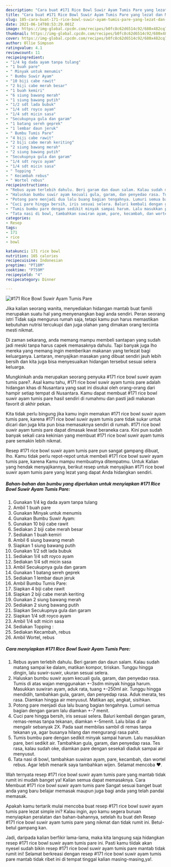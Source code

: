 ```yaml
---
description: "Cara buat #171 Rice Bowl Suwir Ayam Tumis Pare yang lezat dan Mudah Dibuat"
title: "Cara buat #171 Rice Bowl Suwir Ayam Tumis Pare yang lezat dan Mudah Dibuat"
slug: 185-cara-buat-171-rice-bowl-suwir-ayam-tumis-pare-yang-lezat-dan-mudah-dibuat
date: 2021-06-14T08:53:29.001Z
image: https://img-global.cpcdn.com/recipes/b0fc8c62d6514c92/680x482cq70/171-rice-bowl-suwir-ayam-tumis-pare-foto-resep-utama.jpg
thumbnail: https://img-global.cpcdn.com/recipes/b0fc8c62d6514c92/680x482cq70/171-rice-bowl-suwir-ayam-tumis-pare-foto-resep-utama.jpg
cover: https://img-global.cpcdn.com/recipes/b0fc8c62d6514c92/680x482cq70/171-rice-bowl-suwir-ayam-tumis-pare-foto-resep-utama.jpg
author: Ollie Simpson
ratingvalue: 4.1
reviewcount: 11
recipeingredient:
- "1/4 kg dada ayam tanpa tulang"
- "1 buah pare"
- " Minyak untuk menumis"
- " Bumbu Suwir Ayam"
- "10 biji cabe rawit"
- "2 biji cabe merah besar"
- "1 buah kemiri"
- "6 siung bawang merah"
- "1 siung bawang putih"
- "1/2 sdt lada bubuk"
- "1/4 sdt royco ayam"
- "1/4 sdt micin sasa"
- "Secukupnya gula dan garam"
- "1 batang sereh geprek"
- "1 lembar daun jeruk"
- " Bumbu Tumis Pare"
- "4 biji cabe rawit"
- "2 biji cabe merah keriting"
- "2 siung bawang merah"
- "2 siung bawang putih"
- "Secukupnya gula dan garam"
- "1/4 sdt royco ayam"
- "1/4 sdt micin sasa"
- " Topping "
- " Kecambah rebus"
- " Wortel rebus"
recipeinstructions:
- "Rebus ayam terlebih dahulu. Beri garam dan daun salam. Kalau sudah matang sampai ke dalam, matikan kompor, tiriskan. Tunggu hingga dingin, lalu suwir-suwir, ukuran sesuai selera."
- "Haluskan bumbu suwir ayam kecuali gula, garam, dan penyedao rasa. Tumis di atas wajan menggunakan +-3sdm minyak hingga harum. Masukkan suwiran ayam, aduk rata, tuang +-250ml air. Tunggu hingga mendidih, tambahkan gula, garam, dan penyedap rasa. Aduk merata, tes rasa. Diamkan hingga air menyusut. Matikan api, angkat, sisihkan."
- "Potong pare menjadi dua lalu buang bagian tengahnya. Lumuri semua bagian dengan garam lalu diamkan +-7 menit."
- "Cuci pare hingga bersih, iris sesuai selera. Baluri kembali dengan garam, remas-remas tanpa tekanan, diamkan +-5menit. Lalu bilas di air mengalir sebanyak 2X. Pada saat membilas sambil di remas tanpa tekanan ya, agar busanya hilang dan mengurangi rasa pahit."
- "Tumis bumbu pare dengan sedikit minyak sampai harum. Lalu masukkan pare, beri sedikit air. Tambahkan gula, garam, dan penyedap rasa. Tes rasa, kalau sudah oke, diamkan pare dengan sesekali diaduk sampai air menyusut."
- "Tata nasi di bowl, tambahkan suwiran ayam, pare, kecambah, dan wortel rebus. Agar lebih menarik saya tambahkan wijen. Selamat mencoba ❤️."
categories:
- Resep
tags:
- 171
- rice
- bowl

katakunci: 171 rice bowl 
nutrition: 165 calories
recipecuisine: Indonesian
preptime: "PT18M"
cooktime: "PT59M"
recipeyield: "4"
recipecategory: Dinner

---
```



![#171 Rice Bowl Suwir Ayam Tumis Pare](https://img-global.cpcdn.com/recipes/b0fc8c62d6514c92/680x482cq70/171-rice-bowl-suwir-ayam-tumis-pare-foto-resep-utama.jpg)

Jika kalian seorang wanita, menyediakan hidangan mantab buat famili merupakan suatu hal yang menyenangkan bagi anda sendiri. Peran seorang istri Tidak saja mengurus rumah saja, tetapi kamu pun harus memastikan kebutuhan nutrisi tercukupi dan juga olahan yang dimakan orang tercinta mesti nikmat.

Di zaman  sekarang, anda memang mampu membeli santapan yang sudah jadi meski tanpa harus capek memasaknya dahulu. Tapi banyak juga lho mereka yang memang ingin memberikan makanan yang terlezat bagi keluarganya. Lantaran, menyajikan masakan yang dibuat sendiri jauh lebih bersih dan kita juga bisa menyesuaikan hidangan tersebut sesuai selera keluarga. 



Mungkinkah anda merupakan seorang penyuka #171 rice bowl suwir ayam tumis pare?. Asal kamu tahu, #171 rice bowl suwir ayam tumis pare adalah hidangan khas di Nusantara yang saat ini disukai oleh orang-orang dari hampir setiap tempat di Nusantara. Kamu dapat membuat #171 rice bowl suwir ayam tumis pare hasil sendiri di rumahmu dan pasti jadi makanan favorit di akhir pekan.

Kita tidak perlu bingung jika kamu ingin memakan #171 rice bowl suwir ayam tumis pare, karena #171 rice bowl suwir ayam tumis pare tidak sukar untuk dicari dan juga kita pun bisa memasaknya sendiri di rumah. #171 rice bowl suwir ayam tumis pare dapat dimasak lewat beraneka cara. Kini pun sudah banyak sekali cara kekinian yang membuat #171 rice bowl suwir ayam tumis pare semakin lebih nikmat.

Resep #171 rice bowl suwir ayam tumis pare pun sangat gampang dibuat, lho. Kamu tidak perlu repot-repot untuk membeli #171 rice bowl suwir ayam tumis pare, karena Kamu mampu membuatnya ditempatmu. Untuk Kalian yang hendak menyajikannya, berikut resep untuk menyajikan #171 rice bowl suwir ayam tumis pare yang lezat yang dapat Anda hidangkan sendiri.

<!--inarticleads1-->

##### Bahan-bahan dan bumbu yang diperlukan untuk menyiapkan #171 Rice Bowl Suwir Ayam Tumis Pare:

1. Gunakan 1/4 kg dada ayam tanpa tulang
1. Ambil 1 buah pare
1. Gunakan  Minyak untuk menumis
1. Gunakan  Bumbu Suwir Ayam:
1. Gunakan 10 biji cabe rawit
1. Sediakan 2 biji cabe merah besar
1. Sediakan 1 buah kemiri
1. Ambil 6 siung bawang merah
1. Siapkan 1 siung bawang putih
1. Gunakan 1/2 sdt lada bubuk
1. Sediakan 1/4 sdt royco ayam
1. Sediakan 1/4 sdt micin sasa
1. Ambil Secukupnya gula dan garam
1. Gunakan 1 batang sereh geprek
1. Sediakan 1 lembar daun jeruk
1. Ambil  Bumbu Tumis Pare:
1. Siapkan 4 biji cabe rawit
1. Siapkan 2 biji cabe merah keriting
1. Gunakan 2 siung bawang merah
1. Sediakan 2 siung bawang putih
1. Siapkan Secukupnya gula dan garam
1. Siapkan 1/4 sdt royco ayam
1. Ambil 1/4 sdt micin sasa
1. Sediakan  Topping :
1. Sediakan  Kecambah, rebus
1. Ambil  Wortel, rebus




<!--inarticleads2-->

##### Cara menyiapkan #171 Rice Bowl Suwir Ayam Tumis Pare:

1. Rebus ayam terlebih dahulu. Beri garam dan daun salam. Kalau sudah matang sampai ke dalam, matikan kompor, tiriskan. Tunggu hingga dingin, lalu suwir-suwir, ukuran sesuai selera.
1. Haluskan bumbu suwir ayam kecuali gula, garam, dan penyedao rasa. Tumis di atas wajan menggunakan +-3sdm minyak hingga harum. Masukkan suwiran ayam, aduk rata, tuang +-250ml air. Tunggu hingga mendidih, tambahkan gula, garam, dan penyedap rasa. Aduk merata, tes rasa. Diamkan hingga air menyusut. Matikan api, angkat, sisihkan.
1. Potong pare menjadi dua lalu buang bagian tengahnya. Lumuri semua bagian dengan garam lalu diamkan +-7 menit.
1. Cuci pare hingga bersih, iris sesuai selera. Baluri kembali dengan garam, remas-remas tanpa tekanan, diamkan +-5menit. Lalu bilas di air mengalir sebanyak 2X. Pada saat membilas sambil di remas tanpa tekanan ya, agar busanya hilang dan mengurangi rasa pahit.
1. Tumis bumbu pare dengan sedikit minyak sampai harum. Lalu masukkan pare, beri sedikit air. Tambahkan gula, garam, dan penyedap rasa. Tes rasa, kalau sudah oke, diamkan pare dengan sesekali diaduk sampai air menyusut.
1. Tata nasi di bowl, tambahkan suwiran ayam, pare, kecambah, dan wortel rebus. Agar lebih menarik saya tambahkan wijen. Selamat mencoba ❤️.




Wah ternyata resep #171 rice bowl suwir ayam tumis pare yang mantab tidak rumit ini mudah banget ya! Kalian semua dapat memasaknya. Cara Membuat #171 rice bowl suwir ayam tumis pare Sangat sesuai banget buat anda yang baru belajar memasak maupun juga bagi anda yang telah pandai memasak.

Apakah kamu tertarik mulai mencoba buat resep #171 rice bowl suwir ayam tumis pare lezat simple ini? Kalau ingin, ayo kamu segera buruan menyiapkan peralatan dan bahan-bahannya, setelah itu buat deh Resep #171 rice bowl suwir ayam tumis pare yang nikmat dan tidak rumit ini. Betul-betul gampang kan. 

Jadi, daripada kalian berfikir lama-lama, maka kita langsung saja hidangkan resep #171 rice bowl suwir ayam tumis pare ini. Pasti kamu tiidak akan nyesel sudah bikin resep #171 rice bowl suwir ayam tumis pare mantab tidak rumit ini! Selamat berkreasi dengan resep #171 rice bowl suwir ayam tumis pare mantab tidak ribet ini di tempat tinggal kalian masing-masing,ya!.

